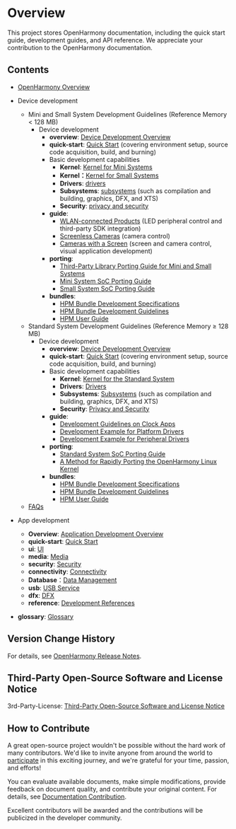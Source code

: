 # Overview

This project stores OpenHarmony documentation, including the quick start guide, development guides, and API reference. We appreciate your contribution to the OpenHarmony documentation.

## Contents

- [OpenHarmony Overview](OpenHarmony-Overview.md)
- Device development
    - Mini and Small System Development Guidelines \(Reference Memory < 128 MB\)
      - Device development
        - **overview**:  [Device Development Overview](device-dev/Readme-EN.md)
        - **quick-start**:  [Quick Start](device-dev/quick-start/Readme-EN.md)  \(covering environment setup, source code acquisition, build, and burning\)
        - Basic development capabilities
          - **Kernel**:  [Kernel for Mini Systems](device-dev/kernel/kernel-mini.md)
          - **Kernel：**[Kernel for Small Systems](device-dev/kernel/kernel-small.md)
          - **Drivers**:  [drivers](device-dev/driver/Readme-EN.md)
          - **Subsystems**:  [subsystems](device-dev/subsystems/Readme-EN.md)  \(such as compilation and building, graphics, DFX, and XTS\)
          - **Security**:  [privacy and security](device-dev/security/Readme-EN.md)
        - **guide**:  
          - [WLAN-connected Products](device-dev/guide/device-wlan.md)  \(LED peripheral control and third-party SDK integration\)
          - [Screenless Cameras](device-dev/guide/device-iotcamera-control.md)  \(camera control\)
          - [Cameras with a Screen](device-dev/guide/device-camera.md)  \(screen and camera control, visual application development\)
        - **porting**:
          - [Third-Party Library Porting Guide for Mini and Small Systems](device-dev/porting/porting-thirdparty.md) 
          - [Mini System SoC Porting Guide](device-dev/porting/porting-minichip.md)
          - [Small System SoC Porting Guide](device-dev/porting/porting-smallchip.md)
        - **bundles**: 
          - [HPM Bundle Development Specifications](device-dev/bundles/bundles-standard-rules.md)
          - [HPM Bundle Development Guidelines](device-dev/bundles/bundles-guide.md)
          - [HPM User Guide](device-dev/bundles/bundles-demo.md)
    - Standard System Development Guidelines \(Reference Memory ≥ 128 MB\)
      - Device development
        - **overview**:  [Device Development Overview](device-dev/Readme-EN.md)
        - **quick-start**:  [Quick Start](device-dev/quick-start/quickstart-standard.md)  \(covering environment setup, source code acquisition, build, and burning\)
        - Basic development capabilities
          - **Kernel**:  [Kernel for the Standard System](device-dev/kernel/kernel-standard.md)
          - **Drivers**:  [Drivers](device-dev/driver/Readme-EN.md)
          - **Subsystems**:  [Subsystems](device-dev/subsystems/Readme-EN.md)  \(such as compilation and building, graphics, DFX, and XTS\)
          - **Security**:  [Privacy and Security](device-dev/security/Readme-EN.md)
        - **guide**:
          - [Development Guidelines on Clock Apps](device-dev/guide/device-clock-guide.md)
          - [Development Example for Platform Drivers](device-dev/guide/device-driver-demo.md)
          - [Development Example for Peripheral Drivers](device-dev/guide/device-outerdriver-demo.md)
        - **porting**:  
          - [Standard  System SoC Porting Guide](device-dev/porting/standard-system-porting-guide.md)
          - [A Method for Rapidly Porting the OpenHarmony Linux Kernel ](device-dev/porting/porting-linux-kernel.md)
        - **bundles**: 
          - [HPM Bundle Development Specifications](device-dev/bundles/bundles-standard-rules.md)
          - [HPM Bundle Development Guidelines](device-dev/bundles/bundles-guide.md)
          - [HPM User Guide](device-dev/bundles/bundles-demo.md)
    - [FAQs](device-dev/faqs/Readme-EN.md)


-   App development
    -   **Overview**:  [Application Development Overview](application-dev/application-dev-guide.md)
    -   **quick-start**:  [Quick Start](application-dev/quick-start/Readme-EN.md)
    -   **ui**:  [UI](application-dev/ui/Readme-EN.md)
    -   **media**:  [Media](application-dev/media/Readme-EN.md)
    -   **security**: [Security](application-dev/security/Readme-EN.md)
    -   **connectivity**:  [Connectivity](application-dev/connectivity/Readme-EN.md)
    -   **Database**：[Data Management](application-dev/database/Readme-CN.md)
    -   **usb**: [USB Service](application-dev//usb/Readme-EN.md)
    -   **dfx**:  [DFX](application-dev/dfx/Readme-EN.md)
    -   **reference**:  [Development References](application-dev/reference/Readme-EN.md)
-   **glossary**:  [Glossary](glossary.md)

## Version Change History

For details, see  [OpenHarmony Release Notes](release-notes/Readme.md).

## Third-Party Open-Source Software and License Notice

3rd-Party-License: [Third-Party Open-Source Software and License Notice](contribute/third-party-open-source-software-and-license-notice.md)


## How to Contribute

A great open-source project wouldn't be possible without the hard work of many contributors. We'd like to invite anyone from around the world to  [participate](en/contribute/how-to-contribute.md)  in this exciting journey, and we're grateful for your time, passion, and efforts!

You can evaluate available documents, make simple modifications, provide feedback on document quality, and contribute your original content. For details, see  [Documentation Contribution](en/contribute/documentation-contribution.md).

Excellent contributors will be awarded and the contributions will be publicized in the developer community.


